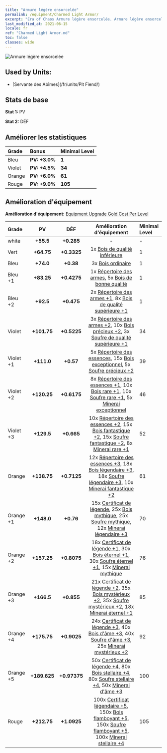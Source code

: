 ```yaml
---
title: "Armure légère ensorcelée"
permalink: /equipment/Charmed Light Armor/
excerpt: "Era of Chaos Armure légère ensorcelée. Armure légère ensorcelée"
last_modified_at: 2021-06-15
locale: fr
ref: "Charmed Light Armor.md"
toc: false
classes: wide
---
```


  ![Armure légère ensorcelée](/images/e/e_5052.png)

## Used by Units:

* [Servante des Abîmes](/fr/units/Pit Fiend/) 


## Stats de base
 **Stat 1:** PV

 **Stat 2:** DÉF

## Améliorer les statistiques

  |     Grade    |   Bonus | Minimal Level | 
  |:-------------|:--------|:--------------| 
  | Bleu | **PV: +3.0%** | **1** | 
  | Violet | **PV: +4.5%** | **34** | 
  | Orange | **PV: +6.0%** | **61** | 
  | Rouge | **PV: +9.0%** | **105** | 


## Amélioration d'équipement
 **Amélioration d'équipement:** [Equipment Upgrade Gold Cost Per Level](/equipment/EquipmentUpgradeCostPerLevel/) 

  |          Grade      | PV | DÉF | Amélioration d'équipement | Minimal Level |
  |:--------------------|:---------:|:---------:|:----------------:|:--------------|
  | white | **+55.5** | **+0.285** | - | - |
  | Vert | **+64.75** | **+0.3325** | 1x [Bois de qualité inférieure](/ItemsFR/mat_1/) | 1 |
  | Bleu | **+74.0** | **+0.38** | 3x [Bois ordinaire](/ItemsFR/mat_7/) | 1 |
  | Bleu +1 | **+83.25** | **+0.4275** | 1x [Répertoire des armes](/ItemsFR/mat_18/), 5x [Bois de bonne qualité](/ItemsFR/mat_13/) | 1 |
  | Bleu +2 | **+92.5** | **+0.475** | 2x [Répertoire des armes +1](/ItemsFR/mat_25/), 8x [Bois de qualité supérieure +1](/ItemsFR/mat_20/) | 1 |
  | Violet | **+101.75** | **+0.5225** | 3x [Répertoire des armes +2](/ItemsFR/mat_32/), 10x [Bois précieux +2](/ItemsFR/mat_27/), 3x [Soufre de qualité supérieure +1](/ItemsFR/mat_22/) | 34 |
  | Violet +1 | **+111.0** | **+0.57** | 5x [Répertoire des essences](/ItemsFR/mat_39/), 15x [Bois exceptionnel](/ItemsFR/mat_34/), 5x [Soufre précieux +2](/ItemsFR/mat_29/) | 39 |
  | Violet +2 | **+120.25** | **+0.6175** | 8x [Répertoire des essences +1](/ItemsFR/mat_46/), 10x [Bois rare +1](/ItemsFR/mat_41/), 10x [Soufre rare +1](/ItemsFR/mat_43/), 5x [Minerai exceptionnel](/ItemsFR/mat_33/) | 46 |
  | Violet +3 | **+129.5** | **+0.665** | 10x [Répertoire des essences +2](/ItemsFR/mat_53/), 15x [Bois fantastique +2](/ItemsFR/mat_48/), 15x [Soufre fantastique +2](/ItemsFR/mat_50/), 8x [Minerai rare +1](/ItemsFR/mat_40/) | 52 |
  | Orange | **+138.75** | **+0.7125** | 12x [Répertoire des essences +3](/ItemsFR/mat_60/), 18x [Bois légendaire +3](/ItemsFR/mat_55/), 18x [Soufre légendaire +3](/ItemsFR/mat_57/), 10x [Minerai fantastique +2](/ItemsFR/mat_47/) | 61 |
  | Orange +1 | **+148.0** | **+0.76** | 15x [Certificat de légende](/ItemsFR/mat_67/), 25x [Bois mythique](/ItemsFR/mat_62/), 25x [Soufre mythique](/ItemsFR/mat_64/), 12x [Minerai légendaire +3](/ItemsFR/mat_54/) | 70 |
  | Orange +2 | **+157.25** | **+0.8075** | 18x [Certificat de légende +1](/ItemsFR/mat_74/), 30x [Bois éternel +1](/ItemsFR/mat_69/), 30x [Soufre éternel +1](/ItemsFR/mat_71/), 15x [Minerai mythique](/ItemsFR/mat_61/) | 76 |
  | Orange +3 | **+166.5** | **+0.855** | 21x [Certificat de légende +2](/ItemsFR/mat_81/), 35x [Bois mystérieux +2](/ItemsFR/mat_76/), 35x [Soufre mystérieux +2](/ItemsFR/mat_78/), 18x [Minerai éternel +1](/ItemsFR/mat_68/) | 85 |
  | Orange +4 | **+175.75** | **+0.9025** | 24x [Certificat de légende +3](/ItemsFR/mat_88/), 40x [Bois d'âme +3](/ItemsFR/mat_83/), 40x [Soufre d'âme +3](/ItemsFR/mat_85/), 25x [Minerai mystérieux +2](/ItemsFR/mat_75/) | 92 |
  | Orange +5 | **+189.625** | **+0.97375** | 50x [Certificat de légende +4](/ItemsFR/mat_95/), 80x [Bois stellaire +4](/ItemsFR/mat_90/), 80x [Soufre stellaire +4](/ItemsFR/mat_92/), 50x [Minerai d'âme +3](/ItemsFR/mat_82/) | 100 |
  | Rouge | **+212.75** | **+1.0925** | 100x [Certificat légendaire +5](/ItemsFR/mat_102/), 150x [Bois flamboyant +5](/ItemsFR/mat_97/), 150x [Soufre flamboyant +5](/ItemsFR/mat_99/), 100x [Minerai stellaire +4](/ItemsFR/mat_89/) | 105 |

